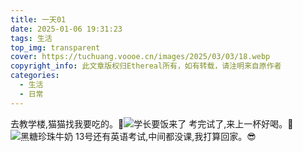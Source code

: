 ```yaml
---
title: 一天01
date: 2025-01-06 19:31:23
tags: 生活
top_img: transparent
cover: https://tuchuang.voooe.cn/images/2025/03/03/18.webp
copyright_info: 此文章版权归Ethereal所有，如有转载，请注明来自原作者
categories:
  - 生活
  - 日常
---
```

去教学楼,猫猫找我要吃的。🫠![学长要饭来了](https://tuchuang.voooe.cn/images/2025/01/06/3a3dc42b53a8cf182827693fe5f0dd1.jpg)
考完试了,来上一杯好喝。🧋![黑糖珍珠牛奶](https://tuchuang.voooe.cn/images/2025/01/06/bb0f2a2b8f1d7cad3faea72355f9b49.jpg)
13号还有英语考试,中间都没课,我打算回家。😎














